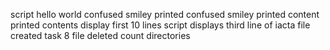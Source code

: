 script hello world
confused smiley printed
confused smiley printed
content printed
contents display
first 10 lines 
script displays third line of iacta
file created
task 8
file deleted
count directories
